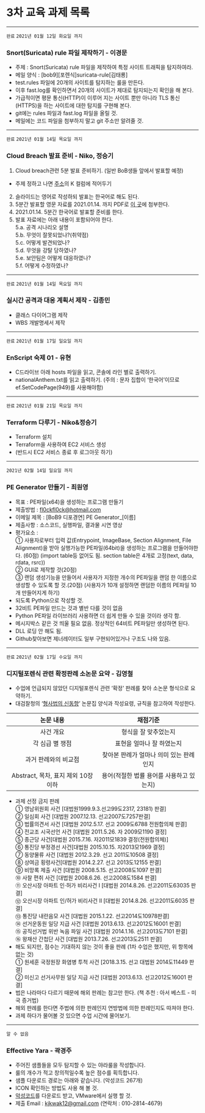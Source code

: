 # 3차 교육 과제 목록
***
`완료` `2021년 01월 12일 화요일 까지`  
### Snort(Suricata) rule 파일 제작하기 - 이경문
  - 주제 : Snort(Suricata) rule 파일을 제작하여 특정 사이트 트래픽을 탐지하여라.
  - 메일 양식 : [bob9][포렌식]suricata-rule[김태룡]
  - test.rules 파일에 20개의 사이트를 탐지하는 룰을 만든다.
  - 이후 fast.log를 확인하면서 20개의 사이트가 제대로 탐지되는지 확인을 해 본다.
  - 가급적이면 평문 통신(HTTP)이 이루어 지는 사이트 뿐만 아니라 TLS 통신(HTTPS)을 하는 사이트에 대한 탐지를 구현해 본다.
  - git에는 rules 파일과 fast.log 파일을 올릴 것.
  - 메일에는 코드 파일을 첨부하지 말고 git 주소만 알려줄 것.
***
`완료` `2021년 01월 14일 목요일 까지`  
### Cloud Breach 발표 준비 - Niko, 정승기
  1. Cloud breach관련 5분 발표 준비하기. (일반 BoB생들 앞에서 발표할 예정)
  - 주제 정하고 나면 [주소](https://docs.google.com/spreadsheets/d/12uuadVE2W2zw6yC_XHbr4_JuEfQ3BeNdprTeaKPiCww/edit#gid=0 "AWS 강의 시트")의 K 컬럼에 적어두기  
  2. 슬라이드는 영어로 작성하되 발표는 한국어로 해도 된다.
  3. 5분간 발표할 영문 자료를 2021.01.14. 까지 PDF로 [이 곳](https://drive.google.com/drive/u/1/folders/11qrCCHO5JymcboJUhBbsGvG9prNX-O2I "Google Drive")에 첨부한다.  
  4. 2021.01.14. 5분간 한국어로 발표할 준비를 한다.  
  5. 발표 자료에는 아래 내용이 포함되어야 한다.  
    5.a. 공격 시나리오 설명  
    5.b. 무엇이 잘못되었나?(취약점)  
    5.c. 어떻게 발견되었나?  
    5.d. 무엇을 강탈 당하였나?  
    5.e. 보안팀은 어떻게 대응하였나?  
    5.f. 어떻게 수정하였나?  
***
`완료` `2021년 01월 14일 목요일 까지`
### 실시간 공격과 대응 계획서 제작 - 김종민
  - 클래스 다이어그램 제작  
  - WBS 개발명세서 제작  
***
`완료` `2021년 01월 17일 일요일 까지`
### EnScript 숙제 01 - 유현
  - C드라이브 아래 hosts 파일을 읽고, 콘솔에 라인 별로 출력하기.  
  - nationalAnthem.txt를 읽고 출력하기. (주의 : 문자 집합이 ‘한국어’이므로 ef.SetCodePage(949)를 사용해야함)  
***
`완료` `2021년 01월 21일 목요일 까지`
### Terraform 다루기 - Niko&정승기
  - Terraform 설치  
  - Terraform을 사용하여 EC2 서비스 생성  
  - (반드시 EC2 서비스 종료 후 로그아웃 하기)
***
`2021년 02월 14일 일요일 까지`  
### PE Generator 만들기 - 최원영
  - 목표 : PE파일(x64)을 생성하는 프로그램 만들기
  - 제출방법 : fl0ckfl0ck@hotmail.com
  - 이메일 제목 : [BoB9 디포경연] PE Generator_[이름]
  - 제출사항 : 소스코드, 실행파일, 결과물 시연 영상
  - 평가요소 :  
    ① 사용자로부터 입력 값(Entrypoint, ImageBase, Section Alignment, File Alignment)을 받아 실행가능한 PE파일(64bit)을 생성하는 프로그램을 만들어야한다. (60점) (import table등 없어도 됨. section table은 4개로 고정(text, data, rdata, rsrc))  
    ② GUI로 제작할 것(20점)  
    ③ 랜덤 생성기능을 만들어서 사용자가 지정한 개수의 PE파일을 랜덤 한 이름으로 생성할 수 있도록 할 것.(20점) (사용자가 10개 설정하면 랜덤한 이름의 PE파일 10개 만들어지게 하기)  
  - 되도록 Python으로 작성할 것.
  - 32비트 PE파일 만드는 것과 별반 다를 것이 없음
  - Python PE파일 라이브러리 사용하면 더 쉽게 만들 수 있을 것이라 생각 함.
  - 메시지박스 같은 것 띄울 필요 없음. 정상적인 64비트 PE파일만 생성하면 된다.
  - DLL 로딩 안 해도 됨.
  - Github찾아보면 제너레이터도 일부 구현되어있거나 구조도 나와 있음.
***
`완료` `2021년 02월 17일 수요일 까지`
### 디지털포렌식 관련 확정판례 소논문 요약 - 김영철
  - 수업에 언급되지 않았던 디지털포렌식 관련 ‘확정’ 판례를 찾아 소논문 형식으로 요약하기.
  - 대검찰청의 ‘[형사법의 신동향](https://tinyurl.com/y4pquf4s "형사법의 신동향 통권 제69호 수록 논문")’ 논문집 양식과 작성요령, 규칙을 참고하여 작성한다.  

| 논문 내용 | 채점기준 |
|:---:|:---:|
| 사건 개요 | 형식을 잘 맞추었는지 |
| 각 심급 별 쟁점 | 표현을 얼마나 잘 하였는지 |
| 과거 판례와의 비교점 | 찾아본 판례가 얼마나 의미 있는 판례인지 |
| Abstract, 목차, 표지 제외 10장 이하 | 용어(적절한 법률 용어를 사용하고 있는지) |  

  - 과제 선정 금지 판례  
    ① 영남위원회 사건 [대법원1999.9.3.선고99도2317, 23181) 판결]  
    ② 일심회 사건 [대법원 2007.12.13. 선고2007도7257판결]  
    ③ 법률의견서 사건 [대법원 2012.5.17. 선고 2009도6788 전원합의체 판결]  
    ④ 전교조 시국선언 사건 [대법원 2011.5.26. 자 2009모1190 결정]  
    ⑤ 종근당 사건[대법원 2015.7.16. 자2011모1839 결정(전원합의체)]  
    ⑥ 통진당 부정경선 사건[대법원 2015.10.15. 자2013모1969 결정]  
    ⑦ 동양물류 사건 [대법원 2012.3.29. 선고 2011도10508 결정]  
    ⑧ 상여금 횡령사건[대법원 2014.2.27. 선고 2013도12155 판결]  
    ⑨ 비망록 제출 사건 [대법원 2008.5.15. 선고2008도1097 판결]  
    ⑩ 사찰 편취 사건 [대법원 2008.6.26. 선고2008도1584 판결]  
    ⑪ 오산시장 아파트 인·허가 비리사건 Ⅰ [대법원 2014.8.26. 선고2011도63035 판결]  
    ⑫ 오산시장 아파트 인/허가 비리사건 Ⅱ [대법원 2014.8.26. 선고2011도6035 판결]  
    ⑬ 통진당 내란음모 사건 [대법원 2015.1.22. 선고2014도10978판결]  
    ⑭ 선거운동원 일당 지급 사건 [대법원 2013.6.13. 선고2012도16001 판결]  
    ⑮ 공직선거법 위반 녹음 파일 사건 [대법원 2014.1.16. 선고2013도7101 판결]  
    ⑯ 왕재산 간첩단 사건 [대법원 2013.7.26. 선고2013도2511 판결]  
  - 해도 되지만, 점수는 기대하지 않는 것이 좋을 판례 (1차 수업은 했지만, 위 항목에 없는 것)  
    ① 원세훈 국정원장 화염병 투척 사건 [2018.3.15. 선고 대법원 2014도11449 판결]  
    ② 미신고 선거사무원 일당 지급 사건 [대법원 2013.6.13. 선고2012도16001 판결]  
  - 법은 나라마다 다르기 때문에 해외 판례는 참고만 한다. (책 추천 : 아서 베스트 - 미국 증거법)
  - 해외 판례를 한다면 주법에 의한 판례인지 연방법에 의한 판례인지도 따져야 한다.
  - 과제 하다가 물어볼 것 있으면 수업 시간에 물어보기.
***
`알 수 없음`
### Effective Yara - 곽경주
  - 주어진 샘플들을 모두 탐지할 수 있는 야라룰을 작성합니다.  
  - 룰의 개수가 적고 창의적일수록 높은 점수를 획득합니다.  
  - 샘플 다운로드 경로는 아래와 같습니다. (악성코드 267개)  
  - ICON 확인하는 방법도 사용 해 볼 것.  
  - [악성코드](https://mega.nz/file/opQFCSpT#yIG97HKRNE7FgmG5IXzK5SBP4GP3jpfDLcPIe2OOu2E "비밀번호 : infected")를 다운로드 받고, VMware에서 실행 할 것.  
  - 제출 Email : kjkwak12@gmail.com (연락처 : 010-2814-4679)  
